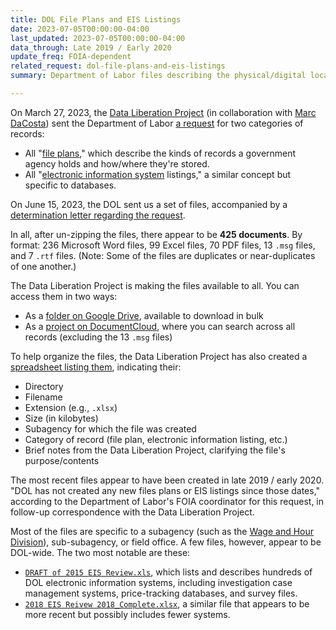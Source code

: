 ```yaml
---
title: DOL File Plans and EIS Listings
date: 2023-07-05T00:00:00-04:00
last_updated: 2023-07-05T00:00:00-04:00
data_through: Late 2019 / Early 2020
update_freq: FOIA-dependent
related_request: dol-file-plans-and-eis-listings
summary: Department of Labor files describing the physical/digital locations of key records, plus listings of the agency's major "electronic information systems".

---
```


On March 27, 2023, the [Data Liberation Project](https://www.data-liberation-project.org/) (in collaboration with [Marc DaCosta](https://marcdacosta.com/about/index.html)) sent the Department of Labor [a request](https://www.data-liberation-project.org/requests/dol-file-plans-and-eis-listings/) for two categories of records:

- All "[file plans](https://www.archives.gov/files/records-mgmt/training/material/l1-008/index.html#/lessons/MdHIahEUzvo9gH9BpfVYtucnIwlP9AFc)," which describe the kinds of records a government agency holds and how/where they're stored.
- All "[electronic information system](https://www.archives.gov/records-mgmt/scheduling/inventory-systems) listings," a similar concept but specific to databases.

On June 15, 2023, the DOL sent us a set of files, accompanied by a [determination letter regarding the request](https://www.documentcloud.org/documents/23866900-2023-06-15-foia-f-08834-signed).

In all, after un-zipping the files, there appear to be **425 documents**. By format: 236 Microsoft Word files, 99 Excel files, 70 PDF files, 13 `.msg` files, and 7 `.rtf` files. (Note: Some of the files are duplicates or near-duplicates of one another.)

The Data Liberation Project is making the files available to all. You can access them in two ways:

- As a [folder on Google Drive](https://drive.google.com/drive/folders/1USE50Io6S-0AkbMG_L29m68YlV9Kxav2?usp=sharing), available to download in bulk
- As a [project on DocumentCloud](https://www.documentcloud.org/app?q=+project:dol-file-plans-and-eis-li-213626%20), where you can search across all records (excluding the 13 `.msg` files)

To help organize the files, the Data Liberation Project has also created a [spreadsheet listing them](https://docs.google.com/spreadsheets/d/1L77Idw7tyhq2mRP-KHWfTzachuuTJlowc1h4lmFvqYU/edit), indicating their:

- Directory
- Filename
- Extension (e.g., `.xlsx`)
- Size (in kilobytes)
- Subagency for which the file was created
- Category of record (file plan, electronic information listing, etc.)
- Brief notes from the Data Liberation Project, clarifying the file's purpose/contents

The most recent files appear to have been created in late 2019 / early 2020. "DOL has not created any new files plans or EIS listings since those dates," according to the Department of Labor's FOIA coordinator for this request, in follow-up correspondence with the Data Liberation Project.

Most of the files are specific to a subagency (such as the [Wage and Hour Division](https://www.dol.gov/agencies/whd)), sub-subagency, or field office. A few files, however, appear to be DOL-wide. The two most notable are these:

- [`DRAFT of 2015 EIS Review.xls`](https://docs.google.com/spreadsheets/d/1NNzI4SIdoyTfU8z9diCbW56D1JGzIdGw/edit), which lists and describes hundreds of DOL electronic information systems, including investigation case management systems, price-tracking databases, and survey files.
- [`2018 EIS Reivew 2018_Complete.xlsx`](ttps://docs.google.com/spreadsheets/d/1bs6E5H-wTtzIg4oQFXF32Hnz7IKGjXZr/edit), a similar file that appears to be more recent but possibly includes fewer systems.
